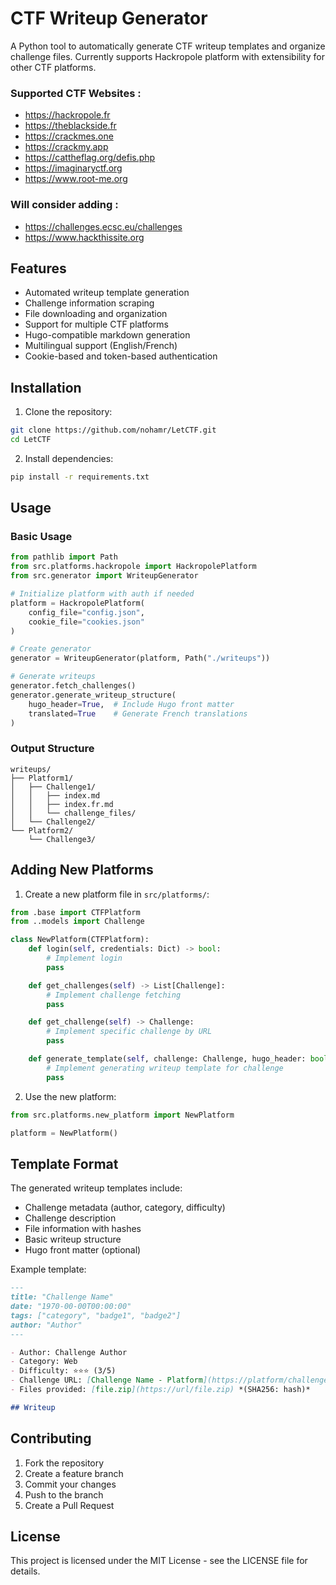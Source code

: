 # CTF Writeup Generator

A Python tool to automatically generate CTF writeup templates and organize challenge files. Currently supports Hackropole platform with extensibility for other CTF platforms.

### Supported CTF Websites :
- https://hackropole.fr
- https://theblackside.fr
- https://crackmes.one
- https://crackmy.app
- https://cattheflag.org/defis.php
- https://imaginaryctf.org
- https://www.root-me.org

### Will consider adding :
- https://challenges.ecsc.eu/challenges
- https://www.hackthissite.org

## Features

- Automated writeup template generation
- Challenge information scraping
- File downloading and organization
- Support for multiple CTF platforms
- Hugo-compatible markdown generation
- Multilingual support (English/French)
- Cookie-based and token-based authentication

## Installation

1. Clone the repository:
```bash
git clone https://github.com/nohamr/LetCTF.git
cd LetCTF
```

2. Install dependencies:
```bash
pip install -r requirements.txt
```

<!-- ## Configuration

### Authentication

The tool supports both cookie-based and token-based authentication. Create one or both of the following files:

1. `config.json` for token-based auth:
```json
{
    "token": "your-token-here"
}
```

2. `cookies.json` for cookie-based auth:
```json
{
    "session": "your-session-cookie",
    "other_cookie": "other-cookie-value"
}
``` -->

## Usage

### Basic Usage

```python
from pathlib import Path
from src.platforms.hackropole import HackropolePlatform
from src.generator import WriteupGenerator

# Initialize platform with auth if needed
platform = HackropolePlatform(
    config_file="config.json",
    cookie_file="cookies.json"
)

# Create generator
generator = WriteupGenerator(platform, Path("./writeups"))

# Generate writeups
generator.fetch_challenges()
generator.generate_writeup_structure(
    hugo_header=True,  # Include Hugo front matter
    translated=True    # Generate French translations
)
```

### Output Structure

```
writeups/
├── Platform1/
│   ├── Challenge1/
│   │   ├── index.md
│   │   ├── index.fr.md
│   │   └── challenge_files/
│   └── Challenge2/
└── Platform2/
    └── Challenge3/
```

## Adding New Platforms

1. Create a new platform file in `src/platforms/`:
```python
from .base import CTFPlatform
from ..models import Challenge

class NewPlatform(CTFPlatform):
    def login(self, credentials: Dict) -> bool:
        # Implement login
        pass

    def get_challenges(self) -> List[Challenge]:
        # Implement challenge fetching
        pass

    def get_challenge(self) -> Challenge:
        # Implement specific challenge by URL
        pass

    def generate_template(self, challenge: Challenge, hugo_header: bool = False, translated: bool = False):
        # Implement generating writeup template for challenge
        pass
```

2. Use the new platform:
```python
from src.platforms.new_platform import NewPlatform

platform = NewPlatform()
```

## Template Format

The generated writeup templates include:
- Challenge metadata (author, category, difficulty)
- Challenge description
- File information with hashes
- Basic writeup structure
- Hugo front matter (optional)

Example template:
```markdown
---
title: "Challenge Name"
date: "1970-00-00T00:00:00"
tags: ["category", "badge1", "badge2"]
author: "Author"
---

- Author: Challenge Author
- Category: Web
- Difficulty: ⭐⭐⭐ (3/5)
- Challenge URL: [Challenge Name - Platform](https://platform/challenges/123)
- Files provided: [file.zip](https://url/file.zip) *(SHA256: hash)*

## Writeup
```

## Contributing

1. Fork the repository
2. Create a feature branch
3. Commit your changes
4. Push to the branch
5. Create a Pull Request

## License

This project is licensed under the MIT License - see the LICENSE file for details.